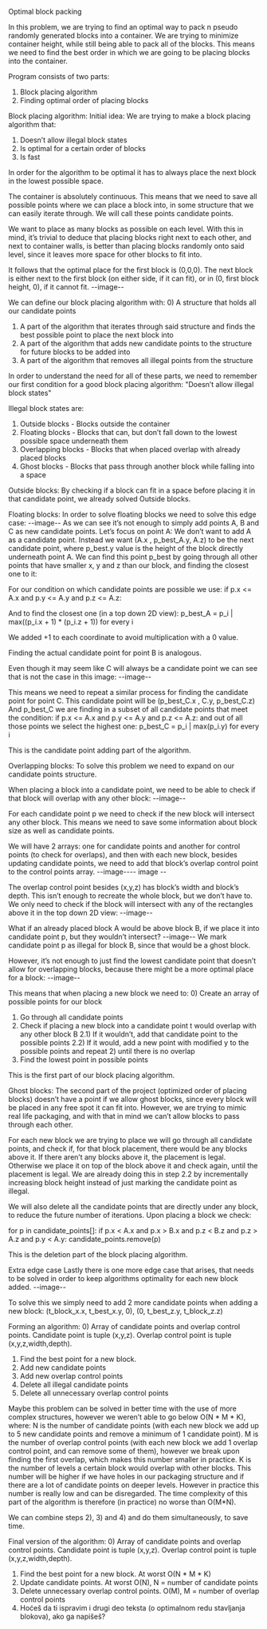 Optimal block packing

In this problem, we are trying to find an optimal way to pack n pseudo randomly generated blocks into a container.
We are trying to minimize container height, while still being able to pack all of the blocks.
This means we need to find the best order in which we are going to be placing blocks into the container.

Program consists of two parts:

1) Block placing algorithm
2) Finding optimal order of placing blocks

Block placing algorithm:
Initial idea:
We are trying to make a block placing algorithm that:
1) Doesn’t allow illegal block states
2) Is optimal for a certain order of blocks
3) Is fast

In order for the algorithm to be optimal it has to always place the next block in the lowest possible space.

The container is absolutely continuous.
This means that we need to save all possible points where we can place a block into, in some structure that we can easily iterate through.
We will call these points candidate points.

We want to place as many blocks as possible on each level.
With this in mind, it’s trivial to deduce that placing blocks right next to each other, and next to container walls, is better than placing blocks randomly onto said level, since it leaves more space for other blocks to fit into.

It follows that the optimal place for the first block is (0,0,0).
The next block is either next to the first block (on either side, if it can fit), or in (0, first block height, 0), if it cannot fit.
--image--

We can define our block placing algorithm with:
0) A structure that holds all our candidate points
1) A part of the algorithm that iterates through said structure and finds the best possible point to place the next block into
2) A part of the algorithm that adds new candidate points to the structure for future blocks to be added into
3) A part of the algorithm that removes all illegal points from the structure

In order to understand the need for all of these parts, we need to remember our first condition for a good block placing algorithm:
"Doesn’t allow illegal block states"

Illegal block states are:
1) Outside blocks - Blocks outside the container
2) Floating blocks - Blocks that can, but don’t fall down to the lowest possible space underneath them
3) Overlapping blocks - Blocks that when placed overlap with already placed blocks
4) Ghost blocks - Blocks that pass through another block while falling into a space

Outside blocks:
By checking if a block can fit in a space before placing it in that candidate point, we already solved Outside blocks.

Floating blocks:
In order to solve floating blocks we need to solve this edge case:
--image--
As we can see it’s not enough to simply add points A, B and C as new candidate points.
Let’s focus on point A:
We don’t want to add A as a candidate point.
Instead we want (A.x , p_best_A.y, A.z) to be the next candidate point, where p_best.y value is the height of the block directly underneath point A.
We can find this point p_best by going through all other points that have smaller x, y and z than our block, and finding the closest one to it:

For our condition on which candidate points are possible we use:
if p.x <= A.x and p.y <= A.y and p.z <= A.z:

And to find the closest one (in a top down 2D view):
p_best_A = p_i | max((p_i.x + 1) * (p_i.z + 1)) for every i

We added +1 to each coordinate to avoid multiplication with a 0 value.

Finding the actual candidate point for point B is analogous.

Even though it may seem like C will always be a candidate point we can see that is not the case in this image:
--image--

This means we need to repeat a similar process for finding the candidate point for point C.
This candidate point will be (p_best_C.x , C.y, p_best_C.z)
And p_best_C we are finding in a subset of all candidate points that meet the condition:
if p.x <= A.x and p.y <= A.y and p.z <= A.z:
and out of all those points we select the highest one:
p_best_C = p_i | max(p_i.y) for every i

This is the candidate point adding part of the algorithm.

Overlapping blocks:
To solve this problem we need to expand on our candidate points structure.

When placing a block into a candidate point, we need to be able to check if that block will overlap with any other block:
--image--

For each candidate point p we need to check if the new block will intersect any other block.
This means we need to save some information about block size as well as candidate points.

We will have 2 arrays: one for candidate points and another for control points (to check for overlaps), and then with each new block, besides updating candidate points, we need to add that block’s overlap control point to the control points array.
--image---- image --

The overlap control point besides (x,y,z) has block’s width and block’s depth.
This isn’t enough to recreate the whole block, but we don’t have to. We only need to check if the block will intersect with any of the rectangles above it in the top down 2D view:
--image--

What if an already placed block A would be above block B, if we place it into candidate point p, but they wouldn’t intersect?
--image--
We mark candidate point p as illegal for block B, since that would be a ghost block.

However, it’s not enough to just find the lowest candidate point that doesn’t allow for overlapping blocks, because there might be a more optimal place for a block:
--image--

This means that when placing a new block we need to:
0) Create an array of possible points for our block
1) Go through all candidate points
2) Check if placing a new block into a candidate point t would overlap with any other block B
  2.1) If it wouldn’t, add that candidate point to the possible points
  2.2) If it would, add a new point with modified y to the possible points and repeat 2) until there is no overlap
3) Find the lowest point in possible points

This is the first part of our block placing algorithm.

Ghost blocks:
The second part of the project (optimized order of placing blocks) doesn’t have a point if we allow ghost blocks,
since every block will be placed in any free spot it can fit into.
However, we are trying to mimic real life packaging, and with that in mind we can’t allow blocks to pass through each other.

For each new block we are trying to place we will go through all candidate points, and check if, for that block placement, there would be any blocks above it.
If there aren’t any blocks above it, the placement is legal. Otherwise we place it on top of the block above it and check again, until the placement is legal.
We are already doing this in step 2.2 by incrementally increasing block height instead of just marking the candidate point as illegal.

We will also delete all the candidate points that are directly under any block, to reduce the future number of iterations.
Upon placing a block we check:

for p in candidate_points[]:
if p.x < A.x and p.x > B.x and p.z < B.z and p.z > A.z and p.y < A.y:
candidate_points.remove(p)

This is the deletion part of the block placing algorithm.

Extra edge case
Lastly there is one more edge case that arises, that needs to be solved in order to keep algorithms optimality for each new block added.
--image--

To solve this we simply need to add 2 more candidate points when adding a new block:
(t_block_x.x, t_best_x.y, 0), (0, t_best_z.y, t_block_z.z)

Forming an algorithm:
0) Array of candidate points and overlap control points. Candidate point is tuple (x,y,z). Overlap control point is tuple (x,y,z,width,depth).
1) Find the best point for a new block.
2) Add new candidate points
3) Add new overlap control points
4) Delete all illegal candidate points
5) Delete all unnecessary overlap control points

Maybe this problem can be solved in better time with the use of more complex structures, however we weren’t able to go below O(N * M * K), where:
N is the number of candidate points (with each new block we add up to 5 new candidate points and remove a minimum of 1 candidate point).
M is the number of overlap control points (with each new block we add 1 overlap control point, and can remove some of them), however we break upon finding the first overlap, which makes this number smaller in practice.
K is the number of levels a certain block would overlap with other blocks. This number will be higher if we have holes in our packaging structure and if there are a lot of candidate points on deeper levels. However in practice this number is really low and can be disregarded.
The time complexity of this part of the algorithm is therefore (in practice) no worse than O(M*N).

We can combine steps 2), 3) and 4) and do them simultaneously, to save time.

Final version of the algorithm:
0) Array of candidate points and overlap control points. Candidate point is tuple (x,y,z). Overlap control point is tuple (x,y,z,width,depth).
1) Find the best point for a new block. At worst O(N * M * K)
2) Update candidate points. At worst O(N), N = number of candidate points
3) Delete unnecessary overlap control points. O(M), M = number of overlap control points
4) Hoćeš da ti ispravim i drugi deo teksta (o optimalnom redu stavljanja blokova), ako ga napišeš?

